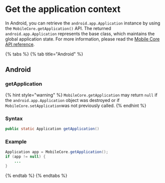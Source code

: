 # Get the application context

In Android, you can retrieve the `android.app.Application` instance by using the `MobileCore.getApplication()` API. The returned `android.app.Application` represents the base class, which maintains the global application state. For more information, please read the [Mobile Core API reference](https://github.com/Adobe-Marketing-Cloud/aep-sdks-documentation/tree/ffd74a0a93867c884f4f1179ab9751c00ff8e7eb/using-mobile-extensions/mobile-core/configuration-reference/mobile-core-api-reference.md).

{% tabs %}
{% tab title="Android" %}
## Android

### getApplication

{% hint style="warning" %}
`MobileCore.getApplication` may return `null` if the `android.app.Application` object was destroyed or if `MobileCore.setApplication`was not previously called.
{% endhint %}

### Syntax

```java
public static Application getApplication()
```

### Example

```java
Application app = MobileCore.getApplication();
if (app != null) {
    ...
}
```
{% endtab %}
{% endtabs %}

